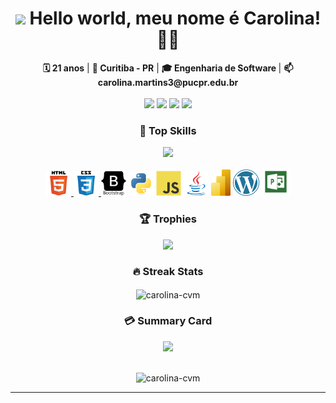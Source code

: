 <h1 align="center"><img src="https://media.giphy.com/media/hvRJCLFzcasrR4ia7z/giphy.gif" width="28"> Hello world, meu nome é Carolina!💁‍♀️ </h1>
<div align="center">
<b>🗓️ 21 anos</b>  |  <b>📍 Curitiba - PR</b>  |  <b>🎓 Engenharia de Software </b>  |  <b>📫 carolina.martins3@pucpr.edu.br </b>
 <br>
</div>
<br>
<div align="center">
 <a href="https://www.linkedin.com/in/carolinavitoriamartins/" target="_blank"><img src="https://img.shields.io/badge/LinkedIn-0077B5?style=for-the-badge&logo=linkedin&logoColor=white"/></a>
 <a href="https://carolina-cvm.github.io/Carolina-cvm/" target="_blank"><img src="https://img.shields.io/badge/GitHub%20Pages-222222?style=for-the-badge&logo=GitHub%20Pages&logoColor=white"/></a>
 <a href="https://dev-carolinamartins.pantheonsite.io/" target="_blank"><img src="https://img.shields.io/badge/Wordpress-21759B?style=for-the-badge&logo=wordpress&logoColor=white"></a>
<a href="https://sites.google.com/view/carolina-martins/p%C3%A1gina-inicial" target="_blank"><img src="https://img.shields.io/badge/PowerBI-F2C811?style=for-the-badge&logo=Power%20BI&logoColor=white"></a>
</div>
<h3 align="center">🚀 Top Skills</h3>
<p align="center">
 <img src="https://github-readme-stats.vercel.app/api/top-langs/?username=carolina-cvm&layout=compact&theme=radical">
</p>
<p align="center"><a href="https://www.w3.org/html/" target="_blank" rel="noreferrer"><img src="https://raw.githubusercontent.com/devicons/devicon/master/icons/html5/html5-original-wordmark.svg" alt="html5" width="40" height="40"/></a><a href="https://www.w3schools.com/css/" target="_blank" rel="noreferrer"> <img src="https://raw.githubusercontent.com/devicons/devicon/master/icons/css3/css3-original-wordmark.svg" alt="css3" width="40" height="40"/></a><a href="https://getbootstrap.com" target="_blank" rel="noreferrer"> <img src="https://raw.githubusercontent.com/devicons/devicon/master/icons/bootstrap/bootstrap-plain-wordmark.svg" alt="bootstrap" width="40" height="40"/></a> <a href="https://www.python.org" target="_blank" rel="noreferrer"> <img src="https://raw.githubusercontent.com/devicons/devicon/master/icons/python/python-original.svg" alt="python" width="40" height="40"/></a>
<a href="https://developer.mozilla.org/en-US/docs/Web/JavaScript" target="_blank" rel="noreferrer"><img src="https://raw.githubusercontent.com/devicons/devicon/master/icons/javascript/javascript-original.svg" alt="javascript" width="40" height="40"/></a>
<a href="https://www.java.com" target="_blank" rel="noreferrer"><img src="https://raw.githubusercontent.com/devicons/devicon/master/icons/java/java-original.svg" alt="java" width="40" height="40"/></a>
<a href="https://sites.google.com/view/carolina-martins/p%C3%A1gina-inicial" target="_blank"><img src="Imagens/Power-BI.png" height="42"/></a>
<a href="https://dev-carolinamartins.pantheonsite.io/" target="_blank"><img src="Imagens/worpressimage.png" height="42"/></a>
<a><img src="Imagens/msproject.png" height="45"/></a>
<div align="center">
 <h3 align="center">🏆 Trophies</h3>
<p align="center"> 
 <img src="https://github-profile-trophy.vercel.app/?username=carolina-cvm&theme=radical&column=-1&title=Stars,Followers,Commits,Repositories"/> 
</p>
 <h3 align="center">🔥 Streak Stats</h3>
<p align="center"><img align="center" src="https://streak-stats.demolab.com?user=carolina-cvm&theme=radical&mode=weekly&type=png" alt="carolina-cvm" /></p>
 <h3 align="center">💳 Summary Card</h3>
 <img src="http://github-profile-summary-cards.vercel.app/api/cards/profile-details?username=Carolina-cvm&theme=2077">
</div>
<br>
<p align="center"> <img src="https://komarev.com/ghpvc/?username=carolina-cvm&label=Profile%20views&color=0e75b6&style=for-the-badge&color=blue" alt="carolina-cvm"/ </p>
<hr>



<!--

<div align="center">
 <img src="https://github.com/Carolina-cvm/Carolina-cvm/blob/output/github-contribution-grid-snake.svg">
</div>
![Snake animation](https://github.com/Carolina-cvm/Carolina-cvm/blob/output/github-contribution-grid-snake.svg)


<a href="https://linktr.ee/carolina.cvm" target="_blank"><img src="https://img.shields.io/badge/linktree-39E09B?style=for-the-badge&logo=linktree&logoColor=white"/></a>
<a href="https://www.w3profile.com/carolina-cvm" target="_blank"><img src="https://img.shields.io/badge/W3Schools-04AA6D?style=for-the-badge&logo=W3Schools&logoColor=white"></a>

-->
